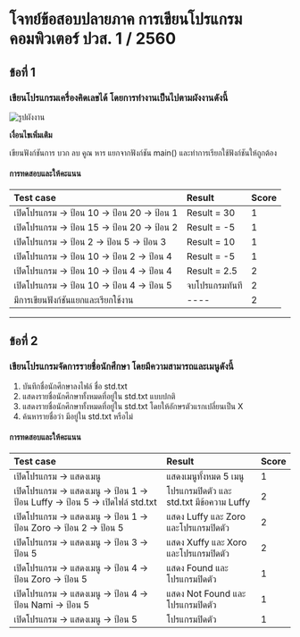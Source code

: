 # โจทย์ข้อสอบปลายภาค การเขียนโปรแกรมคอมพิวเตอร์ ปวส. 1 / 2560

## ข้อที่ 1

### เขียนโปรแกรมเครื่องคิดเลขได้ โดยการทำงานเป็นไปตามผังงานดังนี้

![รูปผังงาน](flow.png)

**เงื่อนไขเพิ่มเติม**

เขียนฟังก์ชันการ บวก ลบ คูณ หาร แยกจากฟังก์ชัน main() และทำการเรียกใช้ฟังก์ชันให้ถูกต้อง

#### การทดสอบและให้คะแนน

| Test case                                   | Result         | Score |
| :------------------------------------------ | :------------- | :---- |
| เปิดโปรแกรม -> ป้อน 10 -> ป้อน 20 -> ป้อน 1 | Result = 30    | 1     |
| เปิดโปรแกรม -> ป้อน 15 -> ป้อน 20 -> ป้อน 2 | Result = -5     | 1     |
| เปิดโปรแกรม -> ป้อน 2 -> ป้อน 5 -> ป้อน 3   | Result = 10    | 1     |
| เปิดโปรแกรม -> ป้อน 10 -> ป้อน 2 -> ป้อน 4  | Result = \-5     | 1     |
| เปิดโปรแกรม -> ป้อน 10 -> ป้อน 4 -> ป้อน 4  | Result = 2.5   | 2     |
| เปิดโปรแกรม -> ป้อน 10 -> ป้อน 4 -> ป้อน 5  | จบโปรแกรมทันที | 2     |
| มีการเขียนฟังก์ชันแยกและเรียกใช้งาน         | ----           | 2     |

* * *

## ข้อที่ 2

### เขียนโปรแกรมจัดการรายชื่อนักศึกษา โดยมีความสามารถและเมนูดังนี้

1.  บันทึกชื่อนักศึกษาลงไฟล์ ชื่อ std.txt
2.  แสดงรายชื่อนักศึกษาทั้งหมดที่อยู่ใน std.txt แบบปกติ
3.  แสดงรายชื่อนักศึกษาทั้งหมดที่อยู่ใน std.txt โดยให้อักษรตัวแรกเปลี่ยนเป็น X
4.  ค้นหารายชื่อว่า มีอยู่ใน std.txt หรือไม่

#### การทดสอบและให้คะแนน

| Test case                                                                     | Result                                    | Score |
| :---------------------------------------------------------------------------- | :---------------------------------------- | :---- |
| เปิดโปรแกรม -> แสดงเมนู                                                       | แสดงเมนูทั้งหมด 5 เมนู                    | 1     |
| เปิดโปรแกรม -> แสดงเมนู -> ป้อน 1 -> ป้อน Luffy -> ป้อน 5 -> เปิดไฟล์ std.txt | โปรแกรมปิดตัว และ std.txt มีข้อความ Luffy | 2     |
| เปิดโปรแกรม -> แสดงเมนู -> ป้อน 1 -> ป้อน Zoro -> ป้อน 2 -> ป้อน 5            | แสดง Luffy และ Zoro และโปรแกรมปิดตัว      | 2     |
| เปิดโปรแกรม -> แสดงเมนู -> ป้อน 3 -> ป้อน 5                                   | แสดง Xuffy และ Xoro  และโปรแกรมปิดตัว     | 2     |
| เปิดโปรแกรม -> แสดงเมนู -> ป้อน 4 -> ป้อน Zoro -> ป้อน 5                      | แสดง Found และโปรแกรมปิดตัว               | 1     |
| เปิดโปรแกรม -> แสดงเมนู -> ป้อน 4 -> ป้อน Nami -> ป้อน 5                      | แสดง Not Found และโปรแกรมปิดตัว           | 1     |
| เปิดโปรแกรม -> แสดงเมนู -> ป้อน 5                                             | โปรแกรมปิดตัว                             | 1     |
